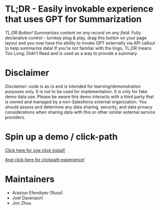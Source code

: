 # TL;DR - Easily invokable experience that uses GPT for Summarization

*TL;DR Button! Summarizes content on any record on any field.* Fully declarative control - turnkey plug & play, drag this button on your page layout and you now have the ability to invoke GPT externally via API callout to help summarize data! If you’re not familiar with the lingo, TL;DR means Too Long; Didn’t Read and is used as a way to provide a summary.

# Disclaimer
*Disclaimer:* code is as-is and is intended for learning/demonstration purposes only. It is not to be used for implementation. It is only for fake demo data use. Please be aware this demo interacts with a third party that is owned and managed by a non-Salesforce external organization. You should assess and determine any data sharing, security, and data privacy considerations when sharing data with this or other similar external service providers.

# Spin up a demo / click-path
[Click here for one click install!](https://www.platformdemos.com/s/demo/a0g4p00000924fMAAQ/gpt-in-salesforce)

[And click here for clickpath experience!](https://salesforce.quip.com/iOaTA7jIaijb)

# Maintainers
- Arastun Efendiyev (Russ)
- Joel Davenport
- Jon Zhou
